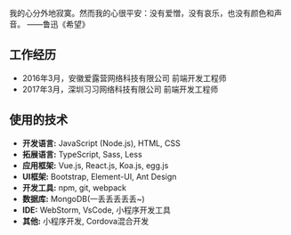 
我的心分外地寂寞。然而我的心很平安：没有爱憎，没有哀乐，也没有颜色和声音。
——鲁迅《希望》


## 工作经历

* 2016年3月，安徽爱露营网络科技有限公司 前端开发工程师
* 2017年3月，深圳习习网络科技有限公司 前端开发工程师

## 使用的技术 

* **开发语言:** JavaScript (Node.js), HTML, CSS
* **拓展语言:** TypeScript, Sass, Less
* **应用框架:** Vue.js, React.js, Koa.js, egg.js
* **UI框架:**   Bootstrap, Element-UI, Ant Design
* **开发工具:** npm, git, webpack
* **数据库:**   MongoDB(一丢丢丢丢丢~)
* **IDE:**      WebStorm, VsCode, 小程序开发工具
* **其他:**     小程序开发, Cordova混合开发
